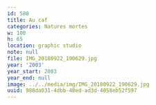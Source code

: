 ```yaml
---
id: 580
title: Au caf
categories: Natures mortes
w: 100
h: 65
location: graphic studio
note: null
file: IMG_20180922_190629.jpg
year: '2003'
year_start: 2003
year_end: null
image: ../../media/img/IMG_20180922_190629.jpg
uuid: 988da031-4dbb-48ed-ad3d-4058eb52f597
---
```


